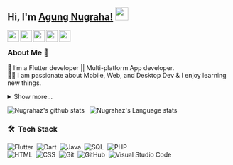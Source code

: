 ## Hi, I'm [Agung Nugraha!](https://www.linkedin.com/in/nugrahaz/) <img src="https://github.com/TheDudeThatCode/TheDudeThatCode/blob/master/Assets/Hi.gif" width="29px">



<a href="https://www.linkedin.com/in/nugrahaz/">
  <img align="left" width="26px" src="https://cdn.simpleicons.org/linkedin"  />
</a>
<a href="mailto:nugraha.sttb@gmail.com">
  <img align="left" width="26px" src="https://cdn.simpleicons.org/gmail" />
</a>
<a href="https://web.facebook.com/itsMeNugraha">
  <img align="left" width="26px" src="https://cdn.simpleicons.org/facebook" />
</a>
<a href="https://www.youtube.com/@NuuSys">
  <img align="left" width="26px" src="https://cdn.simpleicons.org/youtube" />
</a>
<!-- <a href="https://www.wattpad.com/user/Nugrahaz">
  <img align="left" width="26px" src="https://cdn.simpleicons.org/wattpad" />
</a> -->
<a href="https://play.google.com/store/apps/developer?id=NuuSys">
  <img align="left" width="26px" src="https://github.com/nugrahaz/food_market/assets/69227102/51bcadbc-56d9-439c-b396-8e5f4cd95e8c" />
</a>

<br />

### About Me 🚀
🌱 I’m a Flutter developer || Multi-platform App developer. </br>
👨‍💻 I am passionate about Mobile, Web, and Desktop Dev & I enjoy learning new things. </br>
<details>
  <summary>Show more... </summary>

- 🔭 I’m currently on a journey to build **great** things

- 🌱 I’m currently learning **everything** 🤓

- 🤝 I’m looking for help with **finding projects to contribute to!**

- 💬 Ask me about **open source, web development, and community management**

- ✏️ Often spends time writing.

</details>

![Nugrahaz's github stats](https://github-readme-stats.vercel.app/api?username=nugrahaz&show_icons=false&hide_border=true)&nbsp;&nbsp;
![Nugrahaz's Language stats](https://github-readme-stats-eight-theta.vercel.app/api/top-langs/?username=nugrahaz&layout=compact&langs_count=8&hide_border=true)
<br />
### 🛠 &nbsp;Tech Stack

![Flutter](https://img.shields.io/badge/-Flutter-05122A?style=flat&logo=flutter)&nbsp;
![Dart](https://img.shields.io/badge/-Dart-05122A?style=flat&logo=dart)&nbsp;
![Java](https://img.shields.io/badge/-Java-05122A?style=flat&logo=java)&nbsp;
![SQL](https://img.shields.io/badge/-SQL-05122A?style=flat&logo=C&logoColor=sql)&nbsp;
![PHP](https://img.shields.io/badge/-PHP-05122A?style=flat&logo=php&logoColor=php)\
![HTML](https://img.shields.io/badge/-HTML-05122A?style=flat&logo=HTML5)&nbsp;
![CSS](https://img.shields.io/badge/-CSS-05122A?style=flat&logo=CSS3&logoColor=1572B6)&nbsp;
![Git](https://img.shields.io/badge/-Git-05122A?style=flat&logo=git)&nbsp;
![GitHub](https://img.shields.io/badge/-GitHub-05122A?style=flat&logo=github)&nbsp;
![Visual Studio Code](https://img.shields.io/badge/-Visual%20Studio%20Code-05122A?style=flat&logo=visual-studio-code&logoColor=007ACC)&nbsp;
